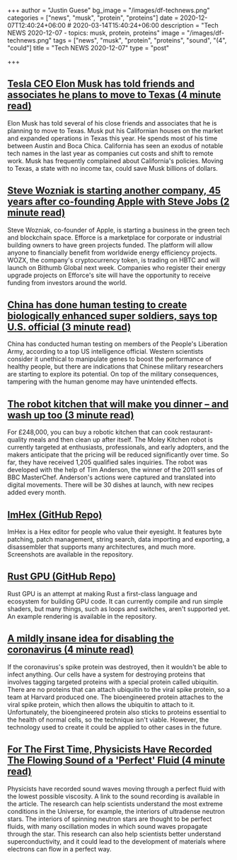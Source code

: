 +++
author = "Justin Guese"
bg_image = "/images/df-technews.png"
categories = ["news", "musk", "protein", "proteins"]
date = 2020-12-07T12:40:24+06:00 # 2020-03-14T15:40:24+06:00
description = "Tech NEWS 2020-12-07 - topics: musk, protein, proteins"
image = "/images/df-technews.png"
tags = ["news", "musk", "protein", "proteins", "sound", "(4", "could"]
title = "Tech NEWS 2020-12-07"
type = "post"

+++

## [Tesla CEO Elon Musk has told friends and associates he plans to move to Texas (4 minute read)](https://www.cnbc.com/2020/12/02/tesla-ceo-elon-musk-plans-to-move-to-texas-friends-and-associates-say.html/1/010001763ce346d6-fbe130d5-8fd9-43e2-8796-27ab1bb79756-000000/CnShHldfYNZpzEQao-z5qQ3BVsO02XcYc9PUG_GbGxQ=170)

Elon Musk has told several of his close friends and associates that he is planning to move to Texas. Musk put his Californian houses on the market and expanded operations in Texas this year. He spends most of his time between Austin and Boca Chica. California has seen an exodus of notable tech names in the last year as companies cut costs and shift to remote work. Musk has frequently complained about California's policies. Moving to Texas, a state with no income tax, could save Musk billions of dollars.

## [Steve Wozniak is starting another company, 45 years after co-founding Apple with Steve Jobs (2 minute read)](https://www.cnbc.com/2020/12/04/apple-co-founder-steve-wozniak-is-starting-a-second-company-efforce.html/1/010001763ce346d6-fbe130d5-8fd9-43e2-8796-27ab1bb79756-000000/107cKbLZ62bG-X0Pg9hVsCNiqAape0iy0T20y0QiV-I=170)

Steve Wozniak, co-founder of Apple, is starting a business in the green tech and blockchain space. Efforce is a marketplace for corporate or industrial building owners to have green projects funded. The platform will allow anyone to financially benefit from worldwide energy efficiency projects. WOZX, the company's cryptocurrency token, is trading on HBTC and will launch on Bithumb Global next week. Companies who register their energy upgrade projects on Efforce's site will have the opportunity to receive funding from investors around the world.

## [China has done human testing to create biologically enhanced super soldiers, says top U.S. official (3 minute read)](https://www.nbcnews.com/politics/national-security/china-has-done-human-testing-create-biologically-enhanced-super-soldiers-n1249914/1/010001763ce346d6-fbe130d5-8fd9-43e2-8796-27ab1bb79756-000000/o6mXjD9VFtcg4yizExKTcPj9321Q0QlunUDeEWKxcEM=170)

China has conducted human testing on members of the People's Liberation Army, according to a top US intelligence official. Western scientists consider it unethical to manipulate genes to boost the performance of healthy people, but there are indications that Chinese military researchers are starting to explore its potential. On top of the military consequences, tampering with the human genome may have unintended effects.

## [The robot kitchen that will make you dinner – and wash up too (3 minute read)](https://www.theguardian.com/technology/2020/dec/06/the-robot-kitchen-that-will-make-you-dinner-and-wash-up-too/1/010001763ce346d6-fbe130d5-8fd9-43e2-8796-27ab1bb79756-000000/FRn0Tio2NldwF8QsjiTXWvYNL53hU1DkltXqZsUFVHc=170)

For £248,000, you can buy a robotic kitchen that can cook restaurant-quality meals and then clean up after itself. The Moley Kitchen robot is currently targeted at enthusiasts, professionals, and early adopters, and the makers anticipate that the pricing will be reduced significantly over time. So far, they have received 1,205 qualified sales inquiries. The robot was developed with the help of Tim Anderson, the winner of the 2011 series of BBC MasterChef. Anderson's actions were captured and translated into digital movements. There will be 30 dishes at launch, with new recipes added every month.

## [ImHex (GitHub Repo)](https://github.com/WerWolv/ImHex/1/010001763ce346d6-fbe130d5-8fd9-43e2-8796-27ab1bb79756-000000/_c3TmzmETVm_ywlec6UuMulaL5OWsydceYNchfmiTGQ=170)

ImHex is a Hex editor for people who value their eyesight. It features byte patching, patch management, string search, data importing and exporting, a disassembler that supports many architectures, and much more. Screenshots are available in the repository.

## [Rust GPU (GitHub Repo)](https://github.com/EmbarkStudios/rust-gpu/1/010001763ce346d6-fbe130d5-8fd9-43e2-8796-27ab1bb79756-000000/2Vfi9IdJTC9qRXTup3B9uRro0_kJyZ0Omya8rSrdMEQ=170)

Rust GPU is an attempt at making Rust a first-class language and ecosystem for building GPU code. It can currently compile and run simple shaders, but many things, such as loops and switches, aren't supported yet. An example rendering is available in the repository.

## [A mildly insane idea for disabling the coronavirus (4 minute read)](https://arstechnica.com/science/2020/11/a-mildly-insane-idea-for-disabling-the-coronavirus//1/010001763ce346d6-fbe130d5-8fd9-43e2-8796-27ab1bb79756-000000/pPEgIglYUvLISkdY6B1typuz1i8KFbeOrd83QPRCq6Y=170)

If the coronavirus's spike protein was destroyed, then it wouldn't be able to infect anything. Our cells have a system for destroying proteins that involves tagging targeted proteins with a special protein called ubiquitin. There are no proteins that can attach ubiquitin to the viral spike protein, so a team at Harvard produced one. The bioengineered protein attaches to the viral spike protein, which then allows the ubiquitin to attach to it. Unfortunately, the bioengineered protein also sticks to proteins essential to the health of normal cells, so the technique isn't viable. However, the technology used to create it could be applied to other cases in the future.

## [For The First Time, Physicists Have Recorded The Flowing Sound of a 'Perfect' Fluid (4 minute read)](https://www.sciencealert.com/physicists-have-recorded-the-sound-of-a-perfect-fluid-flowing/amp/1/010001763ce346d6-fbe130d5-8fd9-43e2-8796-27ab1bb79756-000000/407l2J2T0XhB9PS075AB42pn015QGpK2a7pLkR7Pn6c=170)

Physicists have recorded sound waves moving through a perfect fluid with the lowest possible viscosity. A link to the sound recording is available in the article. The research can help scientists understand the most extreme conditions in the Universe, for example, the interiors of ultradense neutron stars. The interiors of spinning neutron stars are thought to be perfect fluids, with many oscillation modes in which sound waves propagate through the star. This research can also help scientists better understand superconductivity, and it could lead to the development of materials where electrons can flow in a perfect way.

